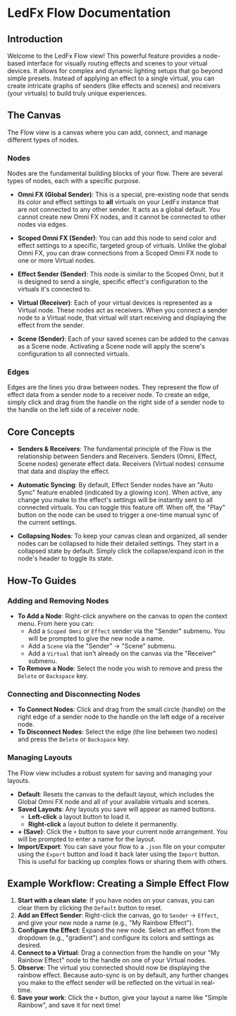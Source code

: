 # LedFx Flow Documentation

## Introduction

Welcome to the LedFx Flow view! This powerful feature provides a node-based interface for visually routing effects and scenes to your virtual devices. It allows for complex and dynamic lighting setups that go beyond simple presets. Instead of applying an effect to a single virtual, you can create intricate graphs of senders (like effects and scenes) and receivers (your virtuals) to build truly unique experiences.

## The Canvas

The Flow view is a canvas where you can add, connect, and manage different types of nodes.

### Nodes

Nodes are the fundamental building blocks of your flow. There are several types of nodes, each with a specific purpose.

*   **Omni FX (Global Sender)**: This is a special, pre-existing node that sends its color and effect settings to **all** virtuals on your LedFx instance that are not connected to any other sender. It acts as a global default. You cannot create new Omni FX nodes, and it cannot be connected to other nodes via edges.

*   **Scoped Omni FX (Sender)**: You can add this node to send color and effect settings to a specific, targeted group of virtuals. Unlike the global Omni FX, you can draw connections from a Scoped Omni FX node to one or more Virtual nodes.

*   **Effect Sender (Sender)**: This node is similar to the Scoped Omni, but it is designed to send a single, specific effect's configuration to the virtuals it's connected to.

*   **Virtual (Receiver)**: Each of your virtual devices is represented as a Virtual node. These nodes act as receivers. When you connect a sender node to a Virtual node, that virtual will start receiving and displaying the effect from the sender.

*   **Scene (Sender)**: Each of your saved scenes can be added to the canvas as a Scene node. Activating a Scene node will apply the scene's configuration to all connected virtuals.

### Edges

Edges are the lines you draw between nodes. They represent the flow of effect data from a sender node to a receiver node. To create an edge, simply click and drag from the handle on the right side of a sender node to the handle on the left side of a receiver node.

## Core Concepts

*   **Senders & Receivers**: The fundamental principle of the Flow is the relationship between Senders and Receivers. Senders (Omni, Effect, Scene nodes) generate effect data. Receivers (Virtual nodes) consume that data and display the effect.

*   **Automatic Syncing**: By default, Effect Sender nodes have an "Auto Sync" feature enabled (indicated by a glowing icon). When active, any change you make to the effect's settings will be instantly sent to all connected virtuals. You can toggle this feature off. When off, the "Play" button on the node can be used to trigger a one-time manual sync of the current settings.

*   **Collapsing Nodes**: To keep your canvas clean and organized, all sender nodes can be collapsed to hide their detailed settings. They start in a collapsed state by default. Simply click the collapse/expand icon in the node's header to toggle its state.

## How-To Guides

### Adding and Removing Nodes

*   **To Add a Node**: Right-click anywhere on the canvas to open the context menu. From here you can:
    *   Add a `Scoped Omni` or `Effect` sender via the "Sender" submenu. You will be prompted to give the new node a name.
    *   Add a `Scene` via the "Sender" -> "Scene" submenu.
    *   Add a `Virtual` that isn't already on the canvas via the "Receiver" submenu.
*   **To Remove a Node**: Select the node you wish to remove and press the `Delete` or `Backspace` key.

### Connecting and Disconnecting Nodes

*   **To Connect Nodes**: Click and drag from the small circle (handle) on the right edge of a sender node to the handle on the left edge of a receiver node.
*   **To Disconnect Nodes**: Select the edge (the line between two nodes) and press the `Delete` or `Backspace` key.

### Managing Layouts

The Flow view includes a robust system for saving and managing your layouts.

*   **Default**: Resets the canvas to the default layout, which includes the Global Omni FX node and all of your available virtuals and scenes.
*   **Saved Layouts**: Any layouts you save will appear as named buttons.
    *   **Left-click** a layout button to load it.
    *   **Right-click** a layout button to delete it permanently.
*   **+ (Save)**: Click the `+` button to save your current node arrangement. You will be prompted to enter a name for the layout.
*   **Import/Export**: You can save your flow to a `.json` file on your computer using the `Export` button and load it back later using the `Import` button. This is useful for backing up complex flows or sharing them with others.

## Example Workflow: Creating a Simple Effect Flow

1.  **Start with a clean slate**: If you have nodes on your canvas, you can clear them by clicking the `Default` button to reset.
2.  **Add an Effect Sender**: Right-click the canvas, go to `Sender` -> `Effect`, and give your new node a name (e.g., "My Rainbow Effect").
3.  **Configure the Effect**: Expand the new node. Select an effect from the dropdown (e.g., "gradient") and configure its colors and settings as desired.
4.  **Connect to a Virtual**: Drag a connection from the handle on your "My Rainbow Effect" node to the handle on one of your Virtual nodes.
5.  **Observe**: The virtual you connected should now be displaying the rainbow effect. Because auto-sync is on by default, any further changes you make to the effect sender will be reflected on the virtual in real-time.
6.  **Save your work**: Click the `+` button, give your layout a name like "Simple Rainbow", and save it for next time!